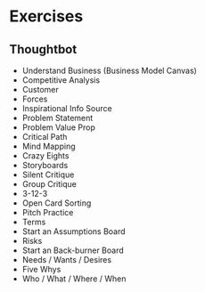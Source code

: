 # Exercises

## Thoughtbot
* Understand Business (Business Model Canvas)
* Competitive Analysis
* Customer
* Forces
* Inspirational Info Source
* Problem Statement
* Problem Value Prop
* Critical Path
* Mind Mapping
* Crazy Eights
* Storyboards
* Silent Critique
* Group Critique
* 3-12-3
* Open Card Sorting
* Pitch Practice
* Terms
* Start an Assumptions Board
* Risks
* Start an Back-burner Board
* Needs / Wants / Desires
* Five Whys
* Who / What / Where / When